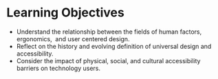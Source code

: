 # Learning Objectives
- Understand the relationship between the fields of human factors, ergonomics,  and user centered design.
- Reflect on the history and evolving definition of universal design and accessibility.
- Consider the impact of physical, social, and cultural accessibility barriers on technology users.